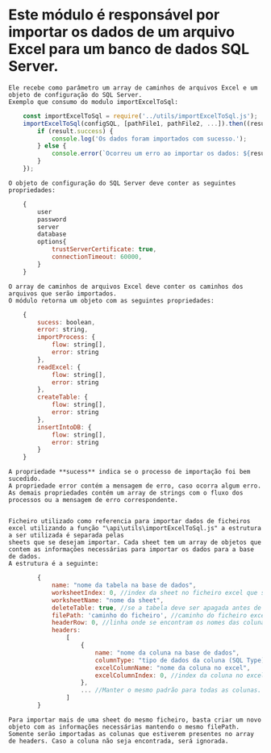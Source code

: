 # Este módulo é responsável por importar os dados de um arquivo Excel para um banco de dados SQL Server.
    Ele recebe como parâmetro um array de caminhos de arquivos Excel e um objeto de configuração do SQL Server.
    Exemplo que consumo do modulo importExcelToSql:

```js
    const importExcelToSql = require('../utils/importExcelToSql.js');
    importExcelToSql(configSQL, [pathFile1, pathFile2, ...]).then((result) => {
        if (result.success) {
            console.log('Os dados foram importados com sucesso.');
        } else {
            console.error(`Ocorreu um erro ao importar os dados: ${result.error}`);
        }
    });
```
    O objeto de configuração do SQL Server deve conter as seguintes propriedades:
```js
    {
        user
        password
        server
        database
        options{
            trustServerCertificate: true,
            connectionTimeout: 60000,
        }
    }
```
    O array de caminhos de arquivos Excel deve conter os caminhos dos arquivos que serão importados.
    O módulo retorna um objeto com as seguintes propriedades:
```js
    {
        sucess: boolean,
        error: string,
        importProcess: {
            flow: string[],
            error: string
        },
        readExcel: {
            flow: string[],
            error: string
        },
        createTable: {
            flow: string[],
            error: string
        },
        insertIntoDB: {
            flow: string[],
            error: string
        }
    }
```
    A propriedade **sucess** indica se o processo de importação foi bem sucedido.
    A propriedade error contém a mensagem de erro, caso ocorra algum erro.
    As demais propriedades contém um array de strings com o fluxo dos processos ou a mensagem de erro correspondente.

    
    Ficheiro utilizado como referencia para importar dados de ficheiros excel utilizando a função "\api\utils\importExcelToSql.js" a estrutura a ser utilizada é separada pelas
    sheets que se desejam importar. Cada sheet tem um array de objetos que contem as informações necessárias para importar os dados para a base de dados.
    A estrutura é a seguinte:
```js
        {
            name: "nome da tabela na base de dados",
            worksheetIndex: 0, //index da sheet no ficheiro excel que será utilizado caso o nome da sheet não seja encontrado.
            worksheetName: "nome da sheet",
            deleteTable: true, //se a tabela deve ser apagada antes de inserir os dados. Se false, os dados são adicionados à tabela existente.
            filePath: 'caminho do ficheiro', //caminho do ficheiro excel em geral ficam na pasta "//WSSPADAF001/Drops/Uploads/..pasta do projeto/..nome do ficheiro.xlsx"
            headerRow: 0, //linha onde se encontram os nomes das colunas (começa do zero)
            headers:
                [
                    {
                        name: "nome da coluna na base de dados",
                        columnType: "tipo de dados da coluna (SQL Type)",
                        excelColumnName: "nome da coluna no excel",
                        excelColumnIndex: 0, //index da coluna no excel começa do zero. É utilizado caso o nome da coluna não seja encontrado.
                    },
                    ... //Manter o mesmo padrão para todas as colunas. 
                ]
        }
```
    Para importar mais de uma sheet do mesmo ficheiro, basta criar um novo objeto com as informações necessárias mantendo o mesmo filePath.
    Somente serão importadas as colunas que estiverem presentes no array de headers. Caso a coluna não seja encontrada, será ignorada.
